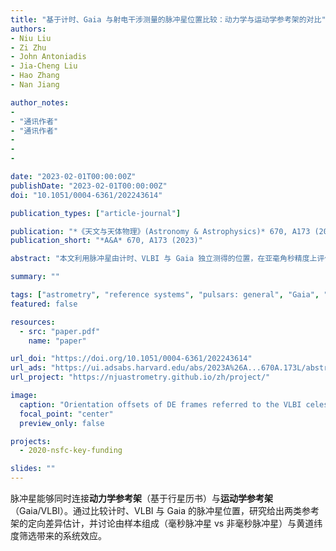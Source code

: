```yaml
---
title: "基于计时、Gaia 与射电干涉测量的脉冲星位置比较：动力学与运动学参考架的对比"
authors:
- Niu Liu
- Zi Zhu
- John Antoniadis
- Jia-Cheng Liu
- Hao Zhang
- Nan Jiang

author_notes:
- 
- "通讯作者"
- "通讯作者"
- 
- 
- 

date: "2023-02-01T00:00:00Z"
publishDate: "2023-02-01T00:00:00Z"
doi: "10.1051/0004-6361/202243614"

publication_types: ["article-journal"]

publication: "*《天文与天体物理》(Astronomy & Astrophysics)* 670, A173 (2023)"
publication_short: "*A&A* 670, A173 (2023)"

abstract: "本文利用脉冲星由计时、VLBI 与 Gaia 独立测得的位置，在亚毫角秒精度上评估行星历书所代表的动力学参考架与 Gaia/VLBI 所实现的运动学参考架之间的定向一致性。"

summary: ""

tags: ["astrometry", "reference systems", "pulsars: general", "Gaia", "VLBI"]
featured: false

resources:
  - src: "paper.pdf"
    name: "paper"

url_doi: "https://doi.org/10.1051/0004-6361/202243614"
url_ads: "https://ui.adsabs.harvard.edu/abs/2023A%26A...670A.173L/abstract"
url_project: "https://njuastrometry.github.io/zh/project/"

image:
  caption: "Orientation offsets of DE frames referred to the VLBI celestial frame. Image credit: A&A / NJU Astrometry Group"
  focal_point: "center"
  preview_only: false

projects:
  - 2020-nsfc-key-funding

slides: ""
---
```


脉冲星能够同时连接**动力学参考架**（基于行星历书）与**运动学参考架**（Gaia/VLBI）。通过比较计时、VLBI 与 Gaia 的脉冲星位置，研究给出两类参考架的定向差异估计，并讨论由样本组成（毫秒脉冲星 vs 非毫秒脉冲星）与黄道纬度筛选带来的系统效应。
